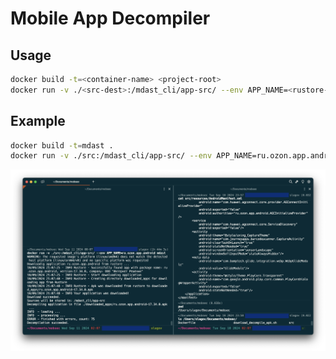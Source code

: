 # Mobile App Decompiler

## Usage

```sh
docker build -t=<container-name> <project-root>
docker run -v ./<src-dest>:/mdast_cli/app-src/ --env APP_NAME=<rustore-app-name> <container-name>
```

## Example

```sh
docker build -t=mdast .
docker run -v ./src:/mdast_cli/app-src/ --env APP_NAME=ru.ozon.app.android mdast
```

![Screenshot](assets/usage-sample.png)
